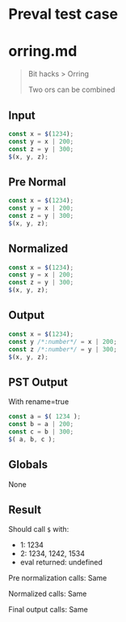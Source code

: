 # Preval test case

# orring.md

> Bit hacks > Orring
>
> Two ors can be combined

## Input

`````js filename=intro
const x = $(1234);
const y = x | 200;
const z = y | 300;
$(x, y, z);
`````

## Pre Normal


`````js filename=intro
const x = $(1234);
const y = x | 200;
const z = y | 300;
$(x, y, z);
`````

## Normalized


`````js filename=intro
const x = $(1234);
const y = x | 200;
const z = y | 300;
$(x, y, z);
`````

## Output


`````js filename=intro
const x = $(1234);
const y /*:number*/ = x | 200;
const z /*:number*/ = y | 300;
$(x, y, z);
`````

## PST Output

With rename=true

`````js filename=intro
const a = $( 1234 );
const b = a | 200;
const c = b | 300;
$( a, b, c );
`````

## Globals

None

## Result

Should call `$` with:
 - 1: 1234
 - 2: 1234, 1242, 1534
 - eval returned: undefined

Pre normalization calls: Same

Normalized calls: Same

Final output calls: Same
